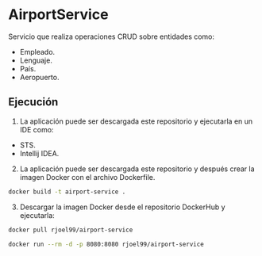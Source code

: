 # AirportService

Servicio que realiza operaciones CRUD sobre entidades como:
- Empleado.
- Lenguaje.
- País.
- Aeropuerto.

## Ejecución

1. La aplicación puede ser descargada este repositorio y ejecutarla en un IDE como:
- STS.
- Intellij IDEA.

2. La aplicación puede ser descargada este repositorio y después crear la imagen Docker con el archivo Dockerfile.
```bash
docker build -t airport-service .
```

3. Descargar la imagen Docker desde el repositorio DockerHub y ejecutarla:
```bash
docker pull rjoel99/airport-service
```
```bash
docker run --rm -d -p 8080:8080 rjoel99/airport-service
```